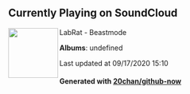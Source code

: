 ## Currently Playing on SoundCloud

[<img align="left" width="100" src="https://i1.sndcdn.com/artworks-000059015655-rdbwjq-t120x120.jpg">](https://soundcloud.com/labrat/beastmode-1)

LabRat - Beastmode

**Albums**: undefined

Last updated at 09/17/2020 15:10

#### Generated with [20chan/github-now](https://github.com/20chan/github-now)


<!--
**20chan/20chan** is a ✨ _special_ ✨ repository because its `README.md` (this file) appears on your GitHub profile.

Here are some ideas to get you started:

- 🔭 I’m currently working on ...
- 🌱 I’m currently learning ...
- 👯 I’m looking to collaborate on ...
- 🤔 I’m looking for help with ...
- 💬 Ask me about ...
- 📫 How to reach me: ...
- 😄 Pronouns: ...
- ⚡ Fun fact: ...
-->
